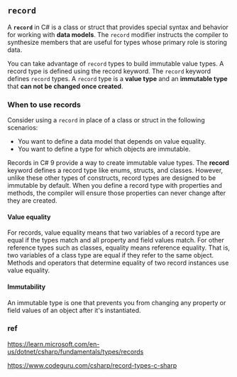 ## `record`

A **`record`** in C# is a class or struct that provides special syntax and behavior for working with **data models**. The `record` modifier instructs the compiler to synthesize members that are useful for types whose primary role is storing data.

You can take advantage of `record` types to build immutable value types. A record type is defined using the record keyword. The `record` keyword defines `record` types. A `record` type is a **value type** and an **immutable type** that **can not be changed once created**.

### When to use records

Consider using a `record` in place of a class or struct in the following scenarios:
- You want to define a data model that depends on value equality.
- You want to define a type for which objects are immutable.

Records in C# 9 provide a way to create immutable value types. The **record** keyword defines a record type like enums, structs, and classes. However, unlike these other types of constructs, record types are designed to be immutable by default. When you define a record type with properties and methods, the compiler will ensure those properties can never change after they are created.


#### Value equality
For records, value equality means that two variables of a record type are equal if the types match and all property and field values match. For other reference types such as classes, equality means reference equality. That is, two variables of a class type are equal if they refer to the same object. Methods and operators that determine equality of two record instances use value equality.

#### Immutability
An immutable type is one that prevents you from changing any property or field values of an object after it's instantiated.






### ref
https://learn.microsoft.com/en-us/dotnet/csharp/fundamentals/types/records

https://www.codeguru.com/csharp/record-types-c-sharp

